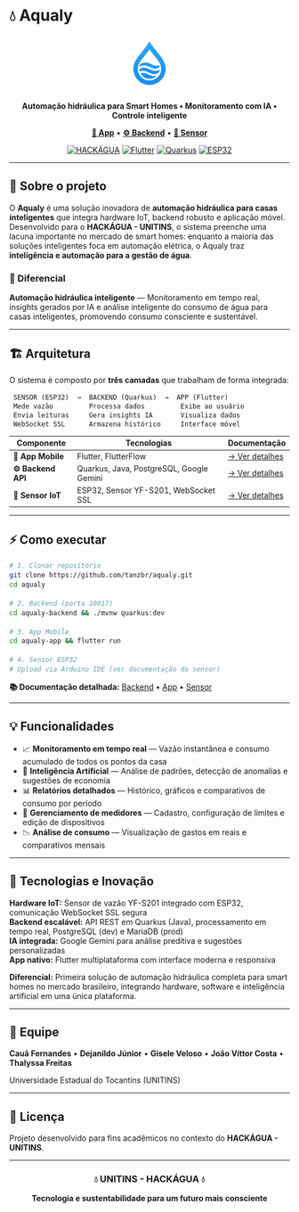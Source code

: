 # 💧 Aqualy

<div align="center">

<img src="aqualy-app/assets/images/logo_aqualy.png" alt="Logo Aqualy" width="100"/>

**Automação hidráulica para Smart Homes • Monitoramento com IA • Controle inteligente**

**[📱 App](./aqualy-app/README.md)** • **[⚙️ Backend](./aqualy-backend/README.md)** • **[🔧 Sensor](./aqualy-sensor/README.md)**

[![HACKÁGUA](https://img.shields.io/badge/HACKÁGUA-UNITINS-blue?style=for-the-badge)](https://unitins.br)
[![Flutter](https://img.shields.io/badge/Flutter-3.x-02569B?style=for-the-badge&logo=flutter)](https://flutter.dev)
[![Quarkus](https://img.shields.io/badge/Quarkus-Java-4695EB?style=for-the-badge&logo=quarkus)](https://quarkus.io)
[![ESP32](https://img.shields.io/badge/ESP32-IoT-E7352C?style=for-the-badge&logo=espressif)](https://www.espressif.com)

</div>

---

## 📖 Sobre o projeto

O **Aqualy** é uma solução inovadora de **automação hidráulica para casas inteligentes** que integra hardware IoT, backend robusto e aplicação móvel. Desenvolvido para o **HACKÁGUA - UNITINS**, o sistema preenche uma lacuna importante no mercado de smart homes: enquanto a maioria das soluções inteligentes foca em automação elétrica, o Aqualy traz **inteligência e automação para a gestão de água**.

### 🎯 Diferencial

**Automação hidráulica inteligente** — Monitoramento em tempo real, insights gerados por IA e análise inteligente do consumo de água para casas inteligentes, promovendo consumo consciente e sustentável.

---

## 🏗️ Arquitetura

O sistema é composto por **três camadas** que trabalham de forma integrada:

```
 SENSOR (ESP32)  →  BACKEND (Quarkus)  →  APP (Flutter)
 Mede vazão         Processa dados         Exibe ao usuário
 Envia leituras     Gera insights IA       Visualiza dados
 WebSocket SSL      Armazena histórico     Interface móvel
```

| Componente | Tecnologias | Documentação |
|------------|-------------|--------------|
| **📱 App Mobile** | Flutter, FlutterFlow | [→ Ver detalhes](./aqualy-app/README.md) |
| **⚙️ Backend API** | Quarkus, Java, PostgreSQL, Google Gemini | [→ Ver detalhes](./aqualy-backend/README.md) |
| **🔧 Sensor IoT** | ESP32, Sensor YF-S201, WebSocket SSL | [→ Ver detalhes](./aqualy-sensor/README.md) |

---

## ⚡ Como executar

```bash
# 1. Clonar repositório
git clone https://github.com/tanzbr/aqualy.git
cd aqualy

# 2. Backend (porta 10017)
cd aqualy-backend && ./mvnw quarkus:dev

# 3. App Mobile
cd aqualy-app && flutter run

# 4. Sensor ESP32
# Upload via Arduino IDE (ver documentação do sensor)
```

**📚 Documentação detalhada:** [Backend](./aqualy-backend/README.md) • [App](./aqualy-app/README.md) • [Sensor](./aqualy-sensor/README.md)

---

## 💡 Funcionalidades

- 📈 **Monitoramento em tempo real** — Vazão instantânea e consumo acumulado de todos os pontos da casa
- 🧠 **Inteligência Artificial** — Análise de padrões, detecção de anomalias e sugestões de economia
- 📊 **Relatórios detalhados** — Histórico, gráficos e comparativos de consumo por período
- 🎯 **Gerenciamento de medidores** — Cadastro, configuração de limites e edição de dispositivos
- 📉 **Análise de consumo** — Visualização de gastos em reais e comparativos mensais

---

## 🔬 Tecnologias e Inovação

**Hardware IoT:** Sensor de vazão YF-S201 integrado com ESP32, comunicação WebSocket SSL segura  
**Backend escalável:** API REST em Quarkus (Java), processamento em tempo real, PostgreSQL (dev) e MariaDB (prod)  
**IA integrada:** Google Gemini para análise preditiva e sugestões personalizadas  
**App nativo:** Flutter multiplataforma com interface moderna e responsiva

**Diferencial:** Primeira solução de automação hidráulica completa para smart homes no mercado brasileiro, integrando hardware, software e inteligência artificial em uma única plataforma.

---

## 👥 Equipe

**Cauã Fernandes** • **Dejanildo Júnior** • **Gisele Veloso** • **João Víttor Costa** • **Thalyssa Freitas**

Universidade Estadual do Tocantins (UNITINS)

---

## 📄 Licença

Projeto desenvolvido para fins acadêmicos no contexto do **HACKÁGUA - UNITINS**.

---

<div align="center">

### 💧 UNITINS - HACKÁGUA 💧

**Tecnologia e sustentabilidade para um futuro mais consciente**

</div>